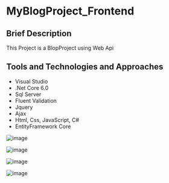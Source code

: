 # MyBlogProject_Frontend
## Brief Description
This Project is a BlopProject using Web Api

## Tools and Technologies and Approaches
- Visual Studio 
- .Net Core 6.0
- Sql Server
- Fluent Validation
- Jquery
- Ajax
- Html, Css, JavaScript, C#
- EntityFramework Core

![image](https://github.com/tugrulaydos/MyBlogProject_Frontend/assets/62428662/57970539-40a8-49b0-9720-d02d8913cbc2)

![image](https://github.com/tugrulaydos/MyBlogProject_Frontend/assets/62428662/c12a5e1d-18e8-44aa-9867-86e126664c9e)

![image](https://github.com/tugrulaydos/MyBlogProject_Frontend/assets/62428662/8fe9474b-bda8-46ec-b2e5-ed6f670bf17c)

![image](https://github.com/tugrulaydos/MyBlogProject_Frontend/assets/62428662/8acd6159-5bde-46b5-8ad9-5094662a5e2f)
